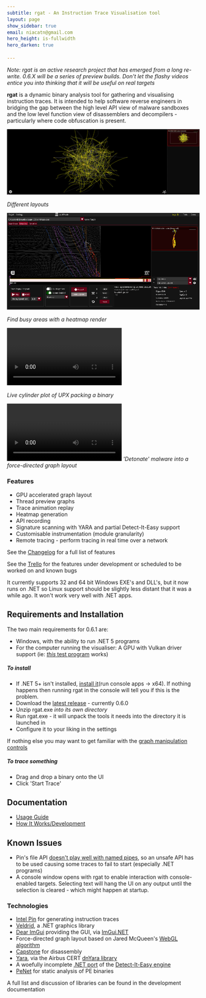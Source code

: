 ```yaml
---
subtitle: rgat - An Instruction Trace Visualisation tool
layout: page
show_sidebar: true
email: niacatn@gmail.com
hero_height: is-fullwidth
hero_darken: true

---
```


*Note: rgat is an active research project that has emerged from a long re-write. 0.6.X will be a series of preview builds. Don't let the flashy videos entice you into thinking that it will be useful on real targets*

**rgat** is a dynamic binary analysis tool for gathering and visualising instruction traces. It is intended to help software reverse engineers in bridging the gap between the high level API view of malware sandboxes and the low level function view of disassemblers and decompilers - particularly where code obfuscation is present. 

![Switching between different plots](img/plotgif.gif)

*Different layouts*

![The UI with a heatmap graph](img/heatmap_UI.png)

*Find busy areas with a heatmap render*


<video src='https://user-images.githubusercontent.com/5470374/140196228-e0beab8f-2aea-4593-8173-ffdb69962c5a.mp4' controls='controls' style='max-width: 800px;'></video>

*Live cylinder plot of UPX packing a binary*

<video src="https://user-images.githubusercontent.com/5470374/139732976-37df2626-7993-4398-92cd-2720c8acfdbe.mp4" controls="controls" style="max-width: 800px;"></video>
*'Detonate' malware into a force-directed graph layout*

### Features

- GPU accelerated graph layout
- Thread preview graphs
- Trace animation replay
- Heatmap generation
- API recording
- Signature scanning with YARA and partial Detect-It-Easy support
- Customisable instrumentation (module granularity)
- Remote tracing - perform tracing in real time over a network

See the [Changelog](https://github.com/ncatlin/rgat/blob/master/CHANGELOG.md) for a full list of features

See the [Trello](https://trello.com/b/OyO4A1O9/rgat) for the features under development or scheduled to be worked on and known bugs

It currently supports 32 and 64 bit Windows EXE's and DLL's, but it now runs on .NET so Linux support should be slightly less distant that it was a while ago. It won't work very well with .NET apps.


## Requirements and Installation

The two main requirements for 0.6.1 are:
- Windows, with the ability to run .NET 5 programs
- For the computer running the visualiser: A GPU with Vulkan driver support (ie: [_this_ test program](https://github.com/skeeto/vulkan-test) works)

##### To install
- If .NET 5+ isn't installed, [install it](https://dotnet.microsoft.com/download/dotnet/5.0/runtime)(run console apps -> x64). If nothing happens then running rgat in the console will tell you if this is the problem.
- Download the [latest release](https://github.com/ncatlin/rgat/releases) - currently 0.6.0
- Unzip rgat.exe *into its own directory*
- Run rgat.exe - it will unpack the tools it needs into the directory it is launched in
- Configure it to your liking in the settings
  
If nothing else you may want to get familiar with the [graph manipulation controls](rgatPages/userdocs/graph-manipulation.md)

##### To trace something
- Drag and drop a binary onto the UI
- Click 'Start Trace'
  
## Documentation

- [Usage Guide](rgatPages/userdocs/overview.md)
- [How It Works/Development](rgatPages/devdocs/overview.md)

## Known Issues

- Pin's file API [doesn't play well with named pipes](https://trello.com/c/pqOdlGjc/256-sometimes-traces-just-dont-connect), so an unsafe API has to be used causing some traces to fail to start (especially .NET programs)
- A console window opens with rgat to enable interaction with console-enabled targets. Selecting text will hang the UI on any output until the selection is cleared - which might happen at startup.

### Technologies

- [Intel Pin](https://software.intel.com/content/www/us/en/develop/articles/pin-a-dynamic-binary-instrumentation-tool.html) for generating instruction traces
- [Veldrid](https://github.com/mellinoe/veldrid), a .NET graphics library
- [Dear ImGui](https://github.com/ocornut/imgui) providing the GUI, via [ImGui.NET](https://github.com/mellinoe/ImGui.NET)
- Force-directed graph layout based on Jared McQueen's [WebGL algorithm](https://github.com/jaredmcqueen/analytics/tree/eed32e17922ef16288984e27f46717e8b7a2d602)
- [Capstone](https://www.capstone-engine.org/) for disassembly
- [Yara](https://github.com/virustotal/yara), via the Airbus CERT [dnYara library](https://github.com/airbus-cert/dnYara)
- A woefully incomplete [.NET port](https://github.com/ncatlin/DiELibDotNet) of the [Detect-It-Easy engine](https://github.com/horsicq/DIE-engine)
- [PeNet](https://github.com/secana/PeNet) for static analysis of PE binaries

A full list and discussion of libraries can be found in the development documentation
